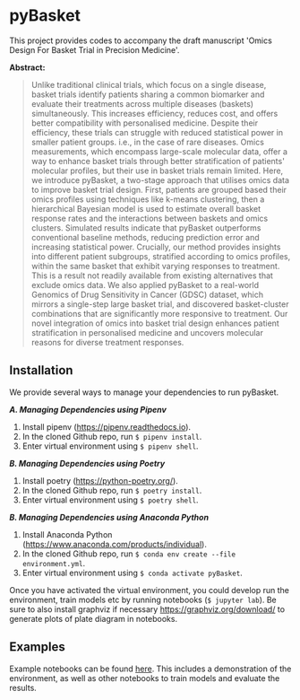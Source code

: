 # pyBasket

This project provides codes to accompany the draft manuscript 'Omics Design For Basket Trial in Precision Medicine'.

**Abstract:**
> Unlike traditional clinical trials, which focus on a single disease, basket trials identify patients sharing a common biomarker and evaluate their treatments across multiple diseases (baskets) simultaneously. This increases efficiency, reduces cost, and offers better compatibility with personalised medicine. Despite their efficiency, these trials can struggle with reduced statistical power in smaller patient groups. i.e., in the case of rare diseases. Omics measurements, which encompass large-scale molecular data, offer a way to enhance basket trials through better stratification of patients' molecular profiles, but their use in basket trials remain limited. Here, we introduce pyBasket, a two-stage approach that utilises omics data to improve basket trial design. First, patients are grouped based their omics profiles using techniques like k-means clustering, then a hierarchical Bayesian model is used to estimate overall basket response rates and the interactions between baskets and omics clusters. Simulated results indicate that pyBasket outperforms conventional baseline methods, reducing prediction error and increasing statistical power. Crucially, our method provides insights into different patient subgroups, stratified according to omics profiles, within the same basket that exhibit varying responses to treatment. This is a result not readily available from existing alternatives that exclude omics data. We also applied pyBasket to a real-world Genomics of Drug Sensitivity in Cancer (GDSC) dataset, which mirrors a single-step large basket trial, and discovered basket-cluster combinations that are significantly more responsive to treatment. Our novel integration of omics into basket trial design enhances patient stratification in personalised medicine and uncovers molecular reasons for diverse treatment responses.

## Installation

We provide several ways to manage your dependencies to run pyBasket.

***A. Managing Dependencies using Pipenv***

1. Install pipenv (https://pipenv.readthedocs.io).
2. In the cloned Github repo, run `$ pipenv install`.
3. Enter virtual environment using `$ pipenv shell`.

***B. Managing Dependencies using Poetry***

1. Install poetry (https://python-poetry.org/).
2. In the cloned Github repo, run `$ poetry install`.
3. Enter virtual environment using `$ poetry shell`.

***B. Managing Dependencies using Anaconda Python***

1. Install Anaconda Python (https://www.anaconda.com/products/individual).
2. In the cloned Github repo, run `$ conda env create --file environment.yml`.
3. Enter virtual environment using `$ conda activate pyBasket`.

Once you have activated the virtual environment, you could develop run the environment, train models etc by running
   notebooks (`$ jupyter lab`). Be sure to also install graphviz if necessary https://graphviz.org/download/ to generate plots of plate diagram in notebooks.

## Examples

Example notebooks can be found [here](https://github.com/glasgowcompbio/pyBasket/tree/main/notebooks).
This includes a demonstration of the environment, as well as other notebooks to train models and
evaluate the results.

